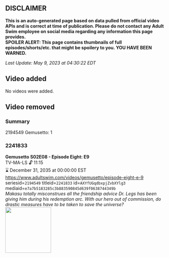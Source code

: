 ## DISCLAIMER
**This is an auto-generated page based on data pulled from official video APIs and is correct at time of publication. Please do not contact any Adult Swim employee on social media regarding any information this page provides.**  
**SPOILER ALERT: This page contains thumbnails of full episodes/shorts/etc. that might be spoilery to you. YOU HAVE BEEN WARNED.**  

_Last Update: May 9, 2023 at 04:30:22 EDT_
## Video added
No videos were added.  
## Video removed
### Summary
2194549 Gemusetto: 1  
### 2241833
**Gemusetto S02E08 - Episode Eight: E9**  
TV-MA-LS 🔓 11:15  
⌛ December 31, 2035 at 00:00:00 EST  
https://www.adultswim.com/videos/gemusetto/episode-eight-e-9  
seriesid=`2194549` titleid=`2241833` id=`AXYfUGqdbxpjZvbXYlg3` mediaid=`e7a7b5183285c3b883590845d639f0638744349b`  
_Makasu totally misconstrues all the friendship advice Dr. Legs has been giving him during his redemption arc. With our hero out of commission, do drastic measures have to be taken to save the universe?_  
<a href="https://media.cdn.adultswim.com/uploads/20201201/thumbnails/2_201211218485-GSMP_208.jpg"><img src="https://media.cdn.adultswim.com/uploads/20201201/thumbnails/2_201211218485-GSMP_208.jpg" height="144px" /></a>
